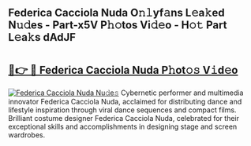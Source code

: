 ## Federica Cacciola Nuda O𝚗𝚕yf𝚊ns L𝚎a𝚔ed N𝚞𝚍es - Part-x5V P𝚑𝚘tos Vi𝚍𝚎o - H𝚘𝚝 Part L𝚎a𝚔s dAdJF

# <h2><a href="http://kf72cyb.oniu.top/?m=Federica+Cacciola+Nuda">🔗👉 🔴 Federica Cacciola Nuda P𝚑ot𝚘𝚜 V𝚒d𝚎o</a></h2>

[![Federica Cacciola Nuda Nu𝚍e𝚜](https://i.imgur.com/0qMVB7G.gif)](http://kf72cyb.oniu.top/?m=Federica+Cacciola+Nuda)
Cybernetic performer and multimedia innovator Federica Cacciola Nuda, acclaimed for distributing dance and lifestyle inspiration through viral dance sequences and compact films. Brilliant costume designer Federica Cacciola Nuda, celebrated for their exceptional skills and accomplishments in designing stage and screen wardrobes.  
